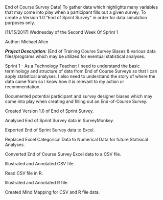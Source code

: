 
End of Course Survey Data] To gather data which highlights many variables that may come into play when a participant fills out a given survey.  To create a Version 1.0 "End of Sprint Survey" in order for data simulation purposes only.    


[11/15/2017] Wednesday of the Second Week Of Sprint 1

Author: Michael Allen


__*Project Description:*__ [End of Training Course Survey Biases & various data files/programs which may be utilized for eventual statistical analyses.


Sprint 1 - As a Technology Teacher: I need to understand the basic terminology and structure of data from End of Course Surveys so that I can apply statistical analyses. I also need to understand the story of where the data came from so I know how it is relevant to my action or recommendation.

Documented potential participant and survey designer biases which may come into play when creating and filling out an End-of-Course Survey.

Created Version 1.0 of End of Sprint Survey.

Analysed End of Sprint Survey data in SurveyMonkey.

Exported End of Sprint Survey data to Excel.

Replaced Excel Categorical Data to Numerical Data for future Statisical Analyses. 

Converted End of Course Survey Excel data to a CSV file.

Illustrated and Annotated CSV file.

Read CSV file in R.

Illustrated and Annotated R file.

Created Mind Mapping for CSV and R file data.

